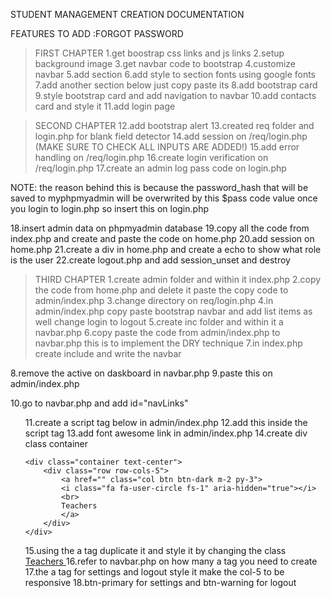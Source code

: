 STUDENT MANAGEMENT CREATION DOCUMENTATION

FEATURES TO ADD 
:FORGOT PASSWORD

>FIRST CHAPTER 
1.get boostrap css links and js links
2.setup background image
3.get navbar code to bootstrap
4.customize navbar
5.add section 
6.add style to section fonts using google fonts
7.add another section below just copy paste its
8.add bootstrap card
9.style bootstrap card and add navigation to navbar
10.add contacts card and style it 
11.add login page

>SECOND CHAPTER
12.add bootstrap alert
13.created req folder and login.php for blank field detector
14.add session on /req/login.php (MAKE SURE TO CHECK ALL INPUTS ARE ADDED!)
15.add error handling on /req/login.php
16.create login verification on /req/login.php
17.create an admin log pass code on login.php

NOTE: the reason behind this is because the password_hash that will be saved to myphpmyadmin will be 
overwrited by this $pass code value once you login to login.php so insert this on login.php
<?php
        $pass = 123;
        $pass = password_hash($pass, PASSWORD_DEFAULT);
        echo $pass;
?>

18.insert admin data on phpmyadmin database
19.copy all the code from index.php and create and paste the code on home.php
20.add session on home.php
21.create a div in home.php and create a echo to show what role is the user
22.create logout.php and add session_unset and destroy

>THIRD CHAPTER
1.create admin folder and within it index.php
2.copy the code from home.php and delete it paste the copy code to admin/index.php
3.change directory on req/login.php
4.in admin/index.php copy paste bootstrap navbar and add list items as well change login to logout
5.create inc folder and within it a navbar.php
6.copy paste the code from admin/index.php to navbar.php this is to implement the DRY technique
7.in index.php create include and write the navbar
<?php

include "inc/navbar.php";

?>
8.remove the active on daskboard in navbar.php
9.paste this on admin/index.php
<script src="https://ajax.googleapis.com/ajax/libs/jquery/3.7.1/jquery.min.js"></script>
10.go to navbar.php and add id="navLinks"
<ul class="navbar-nav me-auto mb-2 mb-lg-0" id="navLinks">
11.create a script tag below in admin/index.php
12.add this inside the script tag 
<script>

    $(document).ready(function(){
        $("#navLinks li:nth-child(1) a").addClass('active');
    });

</script>
13.add font awesome link in admin/index.php
<link rel="stylesheet" href="https://cdnjs.cloudflare.com/ajax/libs/font-awesome/4.7.0/css/font-awesome.min.css">
14.create div class container 
<div class="container mt-5">

    <div class="container text-center">
        <div class="row row-cols-5">
            <a href="" class="col btn btn-dark m-2 py-3">
            <i class="fa fa-user-circle fs-1" aria-hidden="true"></i>
            <br>
            Teachers
            </a>
        </div>
    </div>
15.using the a tag duplicate it and style it by changing the class
<a href="" class="col btn btn-dark m-2 py-3">
            <i class="fa fa-user-circle fs-1" aria-hidden="true"></i>
            <br>
            Teachers
</a>
16.refer to navbar.php on how many a tag you need to create
17.the a tag for settings and logout style it make the col-5 to be responsive 
18.btn-primary for settings and btn-warning for logout

